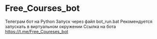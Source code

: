 # Free_Courses_bot
Телеграм бот на Python
Запуск через файл bot_run.bat
Рекомендуется запускать в виртуальном окружении 
Ссылка на бота https://t.me/Free_Coureses_bot
